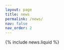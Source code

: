```yaml
---
layout: page
title: news
permalink: /news/
nav: false
nav_order: 2
---
```


{% include news.liquid %}
